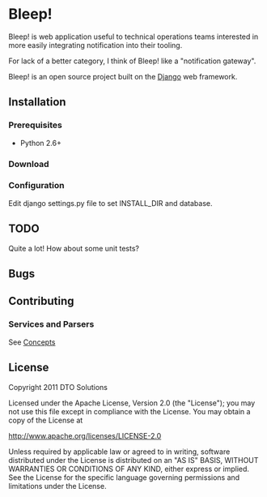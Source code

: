 # Bleep!

Bleep! is web application useful to technical operations teams 
interested in more easily integrating notification into their tooling.

For lack of a better category, I think of Bleep! like a "notification gateway".

Bleep! is an open source project built on the 
[Django](http://www.djangoproject.com/) web framework.

## Installation

### Prerequisites

* Python 2.6+

### Download

### Configuration

Edit django settings.py file to set INSTALL_DIR and database.

## TODO

Quite a lot! How about some unit tests?

## Bugs

## Contributing

### Services and Parsers

See [Concepts](https://github.com/dtolabs/bleep/wiki/Concepts)

## License

Copyright 2011 DTO Solutions

Licensed under the Apache License, Version 2.0 (the "License"); 
you may not use this file except in compliance with the License. 
You may obtain a copy of the License at

http://www.apache.org/licenses/LICENSE-2.0

Unless required by applicable law or agreed to in writing, 
software distributed under the License is distributed on an 
"AS IS" BASIS, WITHOUT WARRANTIES OR CONDITIONS OF ANY KIND, 
either express or implied. See the License for the specific 
language governing permissions and limitations under the License.
